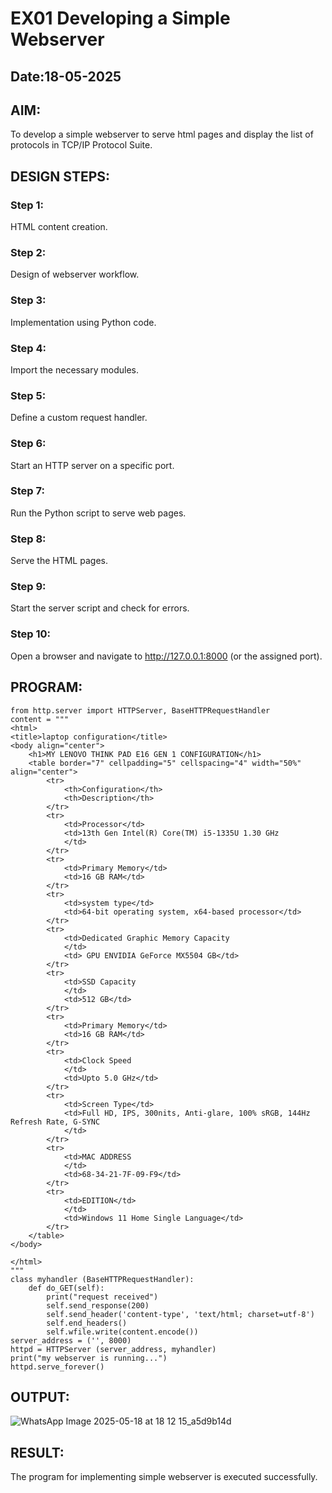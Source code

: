 # EX01 Developing a Simple Webserver
## Date:18-05-2025

## AIM:
To develop a simple webserver to serve html pages and display the list of protocols in TCP/IP Protocol Suite.

## DESIGN STEPS:
### Step 1: 
HTML content creation.

### Step 2:
Design of webserver workflow.

### Step 3:
Implementation using Python code.

### Step 4:
Import the necessary modules.

### Step 5:
Define a custom request handler.

### Step 6:
Start an HTTP server on a specific port.

### Step 7:
Run the Python script to serve web pages.

### Step 8:
Serve the HTML pages.

### Step 9:
Start the server script and check for errors.

### Step 10:
Open a browser and navigate to http://127.0.0.1:8000 (or the assigned port).

## PROGRAM:
~~~
from http.server import HTTPServer, BaseHTTPRequestHandler
content = """
<html>
<title>laptop configuration</title>
<body align="center">
    <h1>MY LENOVO THINK PAD E16 GEN 1 CONFIGURATION</h1>
    <table border="7" cellpadding="5" cellspacing="4" width="50%" align="center">
        <tr>
            <th>Configuration</th>
            <th>Description</th>
        </tr>
        <tr>
            <td>Processor</td>
            <td>13th Gen Intel(R) Core(TM) i5-1335U 1.30 GHz
            </td>
        </tr>
        <tr>
            <td>Primary Memory</td>
            <td>16 GB RAM</td>
        </tr>
        <tr>
            <td>system type</td>
            <td>64-bit operating system, x64-based processor</td>
        </tr>
        <tr>
            <td>Dedicated Graphic Memory Capacity
            </td>
            <td> GPU ENVIDIA GeForce MX5504 GB</td>
        </tr>
        <tr>
            <td>SSD Capacity
            </td>
            <td>512 GB</td>
        </tr>
        <tr>
            <td>Primary Memory</td>
            <td>16 GB RAM</td>
        </tr>
        <tr>
            <td>Clock Speed
            </td>
            <td>Upto 5.0 GHz</td>
        </tr>
        <tr>
            <td>Screen Type</td>
            <td>Full HD, IPS, 300nits, Anti-glare, 100% sRGB, 144Hz Refresh Rate, G-SYNC
            </td>
        </tr>
        <tr>
            <td>MAC ADDRESS
            </td>
            <td>68-34-21-7F-09-F9</td>
        </tr>
        <tr>
            <td>EDITION</td>
            </td>
            <td>Windows 11 Home Single Language</td>
        </tr>
    </table>
</body>

</html>
"""
class myhandler (BaseHTTPRequestHandler):
    def do_GET(self):
        print("request received")
        self.send_response(200)
        self.send_header('content-type', 'text/html; charset=utf-8')
        self.end_headers()
        self.wfile.write(content.encode())
server_address = ('', 8000)
httpd = HTTPServer (server_address, myhandler)
print("my webserver is running...")
httpd.serve_forever()
~~~

## OUTPUT:
![WhatsApp Image 2025-05-18 at 18 12 15_a5d9b14d](https://github.com/user-attachments/assets/01404017-7613-4dad-a684-550d8e5f363c)


## RESULT:
The program for implementing simple webserver is executed successfully.
